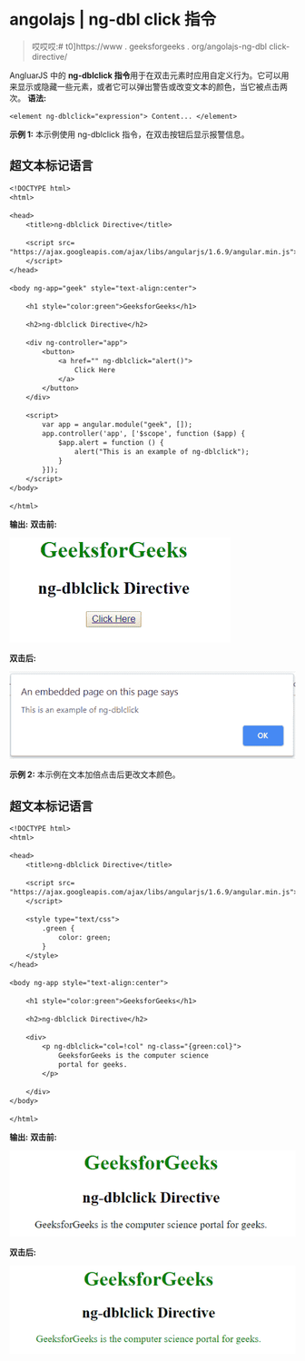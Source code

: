# angolajs | ng-dbl click 指令

> 哎哎哎:# t0]https://www . geeksforgeeks . org/angolajs-ng-dbl click-directive/

AngluarJS 中的 **ng-dblclick 指令**用于在双击元素时应用自定义行为。它可以用来显示或隐藏一些元素，或者它可以弹出警告或改变文本的颜色，当它被点击两次。
**语法:**

```
<element ng-dblclick="expression"> Content... </element>
```

**示例 1:** 本示例使用 ng-dblclick 指令，在双击按钮后显示报警信息。

## 超文本标记语言

```
<!DOCTYPE html>
<html>

<head>
    <title>ng-dblclick Directive</title>

    <script src=
"https://ajax.googleapis.com/ajax/libs/angularjs/1.6.9/angular.min.js">
    </script>
</head>

<body ng-app="geek" style="text-align:center">

    <h1 style="color:green">GeeksforGeeks</h1>

    <h2>ng-dblclick Directive</h2>

    <div ng-controller="app">
        <button>
            <a href="" ng-dblclick="alert()">
                Click Here
            </a>
        </button>
    </div>

    <script>
        var app = angular.module("geek", []);
        app.controller('app', ['$scope', function ($app) {
            $app.alert = function () {
                alert("This is an example of ng-dblclick");
            }
        }]);
    </script>
</body>

</html>
```

**输出:**
**双击前:**

![ngdblclick](img/b21beb9addfd371426f5825173840051.png)

**双击后:**

![ngdblclick](img/84f8a17c13485efc42da9b9f784e6dd5.png)

**示例 2:** 本示例在文本加倍点击后更改文本颜色。

## 超文本标记语言

```
<!DOCTYPE html>
<html>

<head>
    <title>ng-dblclick Directive</title>

    <script src=
"https://ajax.googleapis.com/ajax/libs/angularjs/1.6.9/angular.min.js">
    </script>

    <style type="text/css">
        .green {
            color: green;
        }
    </style>
</head>

<body ng-app style="text-align:center">

    <h1 style="color:green">GeeksforGeeks</h1>

    <h2>ng-dblclick Directive</h2>

    <div>
        <p ng-dblclick="col=!col" ng-class="{green:col}">
            GeeksforGeeks is the computer science
            portal for geeks.
        </p>

    </div>
</body>

</html>
```

**输出:**
**双击前:**

![ngclick](img/a8203ba99f3ecf8ef192231540c5b82d.png)

**双击后:**

![ngclick](img/5e70fbe021a47665b5e9eb397e1e8ca6.png)